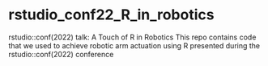 # rstudio_conf22_R_in_robotics
 rstudio::conf(2022) talk: A Touch of R in Robotics 
 This repo contains code that we used to achieve robotic arm actuation using R presented during the rstudio::conf(2022) conference

